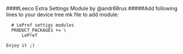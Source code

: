 ####Leeco Extra Settings Module by @andr68rus
#####Add following lines to your device tree mk file to add module:
```
  # LePref settigs modules
  PRODUCT_PACKAGES += \
      LePref

Enjoy it ;)
